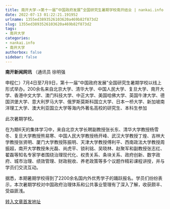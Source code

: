 ```yaml
---
title: 南开大学->第十一届“中国政府发展”全国研究生暑期学校南开结业 | nankai.info
date: 2022-07-13 01:22:21.191952
urlname: 1355ed3893526103620a469b82f873d2
slug: 1355ed3893526103620a469b82f873d2
tags: 
- 南开大学
categories:
- nankai.info
- 南开大学
authorbox: false
sidebar: false
---
```

**南开新闻网讯** （通讯员 徐明强

申程仁）7月4日至7月9日，第十一届“中国政府发展”全国研究生暑期学校以线上形式举办。200余名来自北京大学、清华大学、中国人民大学、复旦大学、南开大学、香港中文大学、澳门科技大学、中正大学、美国哈佛大学、英国牛津大学、德国洪堡大学、意大利罗马大学、俄罗斯莫斯科国立大学、日本一桥大学、新加坡南洋理工大学、澳大利亚国立大学等海内外著名高校的研究生、本科生参加
<!--more-->
此次暑期学校。

在为期6天的集体学习中，来自北京大学长聘副教授张长东、清华大学教授杨雪冬、复旦大学教授熊易寒、中国人民大学教授杨开峰、武汉大学教授丁煌、吉林大学教授张贤明、厦门大学教授陈振明、天津大学教授傅利平、西南政法大学教授周振超，南开大学教授朱光磊、尚虎平、锁利铭、吴晓林、赵聚军和副教授张志红、翟磊等知名专家学者围绕治理现代化、权责关系、条块关系、政府创新、数字政府、城市治理、绩效管理、财政税收、养老政策等多个议题作精彩课程讲授，并与学员们交流互动。

据悉，本期暑期学校得到了2200余名国内外优秀学子的踊跃报名。学员们纷纷表示，本次暑期学校对中国政府治理体系和公共事业管理有了深入了解，收获颇丰、受益匪浅。



[转入文章首发地址](http://news.nankai.edu.cn/ywsd/system/2022/07/11/030052001.shtml)